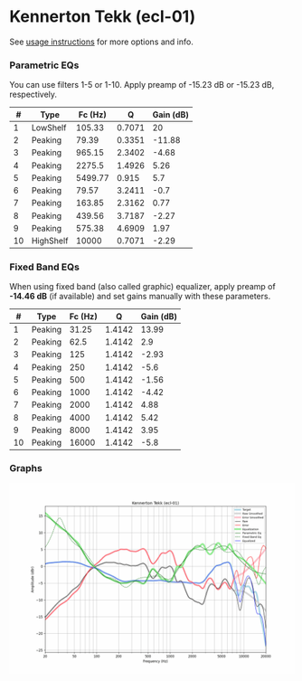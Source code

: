# Kennerton Tekk (ecl-01)
See [usage instructions](https://github.com/jaakkopasanen/AutoEq#usage) for more options and info.

### Parametric EQs
You can use filters 1-5 or 1-10. Apply preamp of -15.23 dB or -15.23 dB, respectively.

|   # | Type      |   Fc (Hz) |      Q |   Gain (dB) |
|-----|-----------|-----------|--------|-------------|
|   1 | LowShelf  |    105.33 | 0.7071 |       20    |
|   2 | Peaking   |     79.39 | 0.3351 |      -11.88 |
|   3 | Peaking   |    965.15 | 2.3402 |       -4.68 |
|   4 | Peaking   |   2275.5  | 1.4926 |        5.26 |
|   5 | Peaking   |   5499.77 | 0.915  |        5.7  |
|   6 | Peaking   |     79.57 | 3.2411 |       -0.7  |
|   7 | Peaking   |    163.85 | 2.3162 |        0.77 |
|   8 | Peaking   |    439.56 | 3.7187 |       -2.27 |
|   9 | Peaking   |    575.38 | 4.6909 |        1.97 |
|  10 | HighShelf |  10000    | 0.7071 |       -2.29 |

### Fixed Band EQs
When using fixed band (also called graphic) equalizer, apply preamp of **-14.46 dB** (if available) and set gains manually with these parameters.

|   # | Type    |   Fc (Hz) |      Q |   Gain (dB) |
|-----|---------|-----------|--------|-------------|
|   1 | Peaking |     31.25 | 1.4142 |       13.99 |
|   2 | Peaking |     62.5  | 1.4142 |        2.9  |
|   3 | Peaking |    125    | 1.4142 |       -2.93 |
|   4 | Peaking |    250    | 1.4142 |       -5.6  |
|   5 | Peaking |    500    | 1.4142 |       -1.56 |
|   6 | Peaking |   1000    | 1.4142 |       -4.42 |
|   7 | Peaking |   2000    | 1.4142 |        4.88 |
|   8 | Peaking |   4000    | 1.4142 |        5.42 |
|   9 | Peaking |   8000    | 1.4142 |        3.95 |
|  10 | Peaking |  16000    | 1.4142 |       -5.8  |

### Graphs
![](./Kennerton%20Tekk%20(ecl-01).png)
